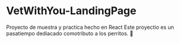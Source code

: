 # VetWithYou-LandingPage
Proyecto de muestra y practica hecho en React
Este proyectio es un pasatiempo dediacado comotributo a los perritos. 🐶

